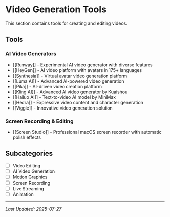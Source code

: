# Video Generation Tools

This section contains tools for creating and editing videos.

## Tools

### AI Video Generators
- [[Runway]] - Experimental AI video generator with diverse features
- [[HeyGen]] - AI video platform with avatars in 175+ languages
- [[Synthesia]] - Virtual avatar video generation platform
- [[Luma AI]] - Advanced AI-powered video generation
- [[Pika]] - AI-driven video creation platform
- [[Kling AI]] - Advanced AI video generator by Kuaishou
- [[Hailuo AI]] - Text-to-video AI model by MiniMax
- [[Hedra]] - Expressive video content and character generation
- [[Viggle]] - Innovative video generation solution

### Screen Recording & Editing
- [[Screen Studio]] - Professional macOS screen recorder with automatic polish effects

## Subcategories
- [ ] Video Editing
- [ ] AI Video Generation
- [ ] Motion Graphics
- [ ] Screen Recording
- [ ] Live Streaming
- [ ] Animation

---

*Last Updated: 2025-07-27*